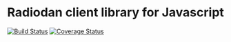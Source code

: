 Radiodan client library for Javascript
===

[![Build Status](https://travis-ci.org/radiodan/radiodan-client.js.png?branch=master)](https://travis-ci.org/radiodan/radiodan-client.js)
[![Coverage Status](https://coveralls.io/repos/radiodan/radiodan-client.js/badge.png?branch=master)](https://coveralls.io/r/radiodan/radiodan-client.js?branch=master)
